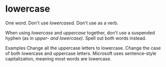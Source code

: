 # lowercase

One word. Don't use *lowercased*. Don't use as a verb.

When using *lowercase* and *uppercase* together, don't use a suspended hyphen (as in *upper- and lowercase)*. Spell out both words instead. 

Examples
Change all the uppercase letters to lowercase.
Change the case of both lowercase and uppercase letters.
Microsoft uses sentence-style capitalization, meaning most words are lowercase.
